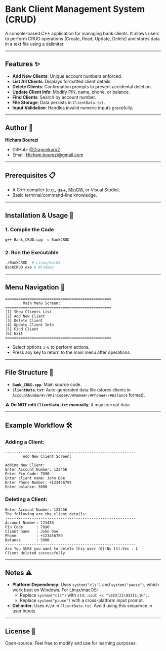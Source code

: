 # Bank Client Management System (CRUD)

A console-based C++ application for managing bank clients. It allows users to perform CRUD operations (Create, Read, Update, Delete) and stores data in a text file using a delimiter.

---

## Features ✨  
- **Add New Clients**: Unique account numbers enforced.  
- **List All Clients**: Displays formatted client details.  
- **Delete Clients**: Confirmation prompts to prevent accidental deletion.  
- **Update Client Info**: Modify PIN, name, phone, or balance.  
- **Find Clients**: Search by account number.  
- **File Storage**: Data persists in `ClientData.txt`.  
- **Input Validation**: Handles invalid numeric inputs gracefully.  

---

## Author 👤  
**Hicham Bourezi**  
- GitHub: [@Dragonkuro2](https://github.com/dragonkuro2)  
- Email: Hicham.bourezi@gmail.com  

---

## Prerequisites 📋  
- A C++ compiler (e.g., [g++](https://gcc.gnu.org/), [MinGW](http://www.mingw.org/), or Visual Studio).  
- Basic terminal/command-line knowledge.  

---

## Installation & Usage 🚀  

### 1. Compile the Code  
```bash  
g++ Bank_CRUD.cpp -o BankCRUD  
```  

### 2. Run the Executable  
```bash  
./BankCRUD  # Linux/macOS  
BankCRUD.exe # Windows  
```  

---

## Menu Navigation 📌  
```  
================================================  
        Main Menu Screen:  
================================================  
[1] Show Clients List  
[2] Add New Client  
[3] Delete Client  
[4] Update Client Info  
[5] Find Client  
[6] Exit  
================================================  
```  
- Select options `1-6` to perform actions.  
- Press any key to return to the main menu after operations.  

---

## File Structure 📂  
- **`Bank_CRUD.cpp`**: Main source code.  
- **`ClientData.txt`**: Auto-generated data file (stores clients in `AccountNumber#//#PinCode#//#Name#//#Phone#//#Balance` format).  

⚠️ **Do NOT edit `ClientData.txt` manually**; it may corrupt data.  

---

## Example Workflow 🛠️  

### Adding a Client:  
```  
-----------------------------------------------------------  
        Add New Client Screen:  
-----------------------------------------------------------  
Adding New Client:  
Enter Account Number: 123456  
Enter Pin Code: 7890  
Enter client name: John Doe  
Enter Phone Number: +123456789  
Enter balance: 5000  
```  

### Deleting a Client:  
```  
Enter Account Number: 123456  
The following are the client details:  
-----------------------------------------------------------  
Account Number: 123456  
Pin Code      : 7890  
Client name   : John Doe  
Phone         : +123456789  
Balance       : 5000  
-----------------------------------------------------------  
Are You SURE you want to delete this user [0]:No [1]:Yes : 1  
Client deleted successfully.  
```  

---

## Notes ⚠️  
- **Platform Dependency**: Uses `system("cls")` and `system("pause")`, which work best on Windows. For Linux/macOS:  
  - Replace `system("cls")` with `std::cout << "\033[2J\033[1;1H";`.  
  - Replace `system("pause")` with a cross-platform input prompt.  
- **Delimiter**: Uses `#//#` in `ClientData.txt`. Avoid using this sequence in user inputs.  

---

## License 📄  
Open-source. Feel free to modify and use for learning purposes.  
